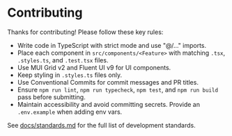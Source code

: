 # Contributing

Thanks for contributing! Please follow these key rules:

- Write code in TypeScript with strict mode and use "@/..." imports.
- Place each component in `src/components/<Feature>` with matching `.tsx`, `.styles.ts`, and `.test.tsx` files.
- Use MUI Grid v2 and Fluent UI v9 for UI components.
- Keep styling in `.styles.ts` files only.
- Use Conventional Commits for commit messages and PR titles.
- Ensure `npm run lint`, `npm run typecheck`, `npm test`, and `npm run build` pass before submitting.
- Maintain accessibility and avoid committing secrets. Provide an `.env.example` when adding env vars.

See [docs/standards.md](docs/standards.md) for the full list of development standards.
